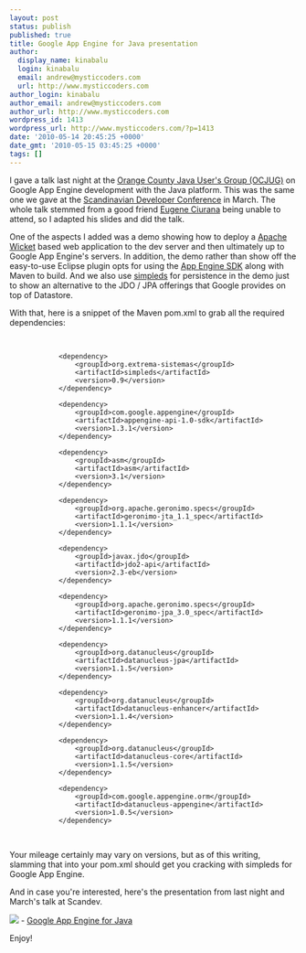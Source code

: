 ```yaml
---
layout: post
status: publish
published: true
title: Google App Engine for Java presentation
author:
  display_name: kinabalu
  login: kinabalu
  email: andrew@mysticcoders.com
  url: http://www.mysticcoders.com
author_login: kinabalu
author_email: andrew@mysticcoders.com
author_url: http://www.mysticcoders.com
wordpress_id: 1413
wordpress_url: http://www.mysticcoders.com/?p=1413
date: '2010-05-14 20:45:25 +0000'
date_gmt: '2010-05-15 03:45:25 +0000'
tags: []
---
```

<p>I gave a talk last night at the <a href="http://ocjug.org" target="_blank">Orange County Java User's Group (OCJUG)</a> on Google App Engine development with the Java platform.  This was the same one we gave at the <a href="http://scandevconf.se" target="_blank">Scandinavian Developer Conference</a> in March.  The whole talk stemmed from a good friend <a href="http://www.eugeneciurana.com" target="_blank">Eugene Ciurana</a> being unable to attend, so I adapted his slides and did the talk.  </p>
<p>One of the aspects I added was a demo showing how to deploy a <a href="http://wicket.apache.org" target="_blank">Apache Wicket</a> based web application to the dev server and then ultimately up to Google App Engine's servers.  In addition, the demo rather than show off the easy-to-use Eclipse plugin opts for using the <a href="http://code.google.com/appengine/downloads.html" target="_blank">App Engine SDK</a> along with Maven to build.  And we also use <a href="http://code.google.com/p/simpleds/" target="_blank">simpleds</a> for persistence in the demo just to show an alternative to the JDO / JPA offerings that Google provides on top of Datastore.</p>
<p>With that, here is a snippet of the Maven pom.xml to grab all the required dependencies:</p>
<pre lang="xml" colla="+">

                <dependency>
                    <groupId>org.extrema-sistemas</groupId>
                    <artifactId>simpleds</artifactId>
                    <version>0.9</version>
                </dependency>

                <dependency>
                    <groupId>com.google.appengine</groupId>
                    <artifactId>appengine-api-1.0-sdk</artifactId>
                    <version>1.3.1</version>
                </dependency>

                <dependency>
                    <groupId>asm</groupId>
                    <artifactId>asm</artifactId>
                    <version>3.1</version>
                </dependency>

                <dependency>
                    <groupId>org.apache.geronimo.specs</groupId>
                    <artifactId>geronimo-jta_1.1_spec</artifactId>
                    <version>1.1.1</version>
                </dependency>

                <dependency>
                    <groupId>javax.jdo</groupId>
                    <artifactId>jdo2-api</artifactId>
                    <version>2.3-eb</version>
                </dependency>

                <dependency>
                    <groupId>org.apache.geronimo.specs</groupId>
                    <artifactId>geronimo-jpa_3.0_spec</artifactId>
                    <version>1.1.1</version>
                </dependency>

                <dependency>
                    <groupId>org.datanucleus</groupId>
                    <artifactId>datanucleus-jpa</artifactId>
                    <version>1.1.5</version>
                </dependency>

                <dependency>
                    <groupId>org.datanucleus</groupId>
                    <artifactId>datanucleus-enhancer</artifactId>
                    <version>1.1.4</version>
                </dependency>

                <dependency>
                    <groupId>org.datanucleus</groupId>
                    <artifactId>datanucleus-core</artifactId>
                    <version>1.1.5</version>
                </dependency>

                <dependency>
                    <groupId>com.google.appengine.orm</groupId>
                    <artifactId>datanucleus-appengine</artifactId>
                    <version>1.0.5</version>
                </dependency>
</pre>
<p>Your mileage certainly may vary on versions, but as of this writing, slamming that into your pom.xml should get you cracking with simpleds for Google App Engine.</p>
<p>And in case you're interested, here's the presentation from last night and March's talk at Scandev.</p>
<p><a href="http://www.mysticcoders.com/wp-content/uploads/2010/05/Google-App-Engine-Java-HOWTO.pdf"><img src="http://www.mysticcoders.com/wp-includes/images/crystal/document.png" border="0" /></a>&nbsp;-&nbsp;<a href="http://www.mysticcoders.com/wp-content/uploads/2010/05/Google-App-Engine-Java-HOWTO.pdf">Google App Engine for Java</a></p>
<p>Enjoy!</p>
